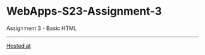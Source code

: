 # WebApps-S23-Assignment-3
Assignment 3 - Basic HTML

--------------------------------------------------------------------------------
[Hosted at](https://github.com/44-563-Web-Apps-S23/44563-webapps-assignment-3-Hemanth-Kagitha/settings/pages)